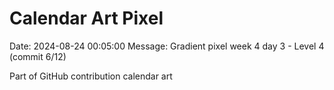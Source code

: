 # Calendar Art Pixel

Date: 2024-08-24 00:05:00
Message: Gradient pixel week 4 day 3 - Level 4 (commit 6/12)

Part of GitHub contribution calendar art
